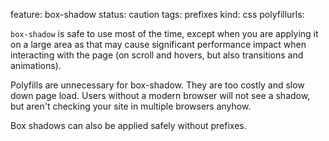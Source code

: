 feature: box-shadow
status: caution
tags: prefixes
kind: css
polyfillurls:

`box-shadow` is safe to use most of the time, except when you are applying it on a large area as that may cause significant performance impact when interacting with the page (on scroll and hovers, but also transitions and animations).

Polyfills are unnecessary for box-shadow. They are too costly and slow down page load. Users without a modern browser will not see a shadow, but aren't checking your site in multiple browsers anyhow.

Box shadows can also be applied safely without prefixes.
